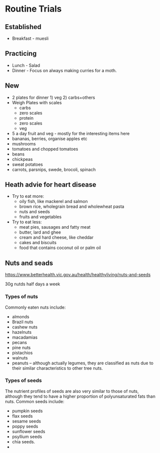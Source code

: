 # Routine Trials

## Established
- Breakfast - muesli



## Practicing
- Lunch - Salad
- Dinner - Focus on always making curries for a moth.



## New
- 2 plates for dinner 1) veg 2) carbs+others
- Weigh Plates with scales
  - carbs
  - zero scales
  - protein
  - zero scales
  - veg
- 5 a day fruit and veg - mostly for the interesting items here
 - bananas, berries, organise apples etc
 - mushrooms
 - tomatoes and chopped tomatoes
 - beans
 - chickpeas
 - sweat potatoes
 - carrots, parsnips, swede, brocoli, spinach



## Heath advie for heart disease

- Try to eat more:
  - oily fish, like mackerel and salmon
  - brown rice, wholegrain bread and wholewheat pasta
  - nuts and seeds
  - fruits and vegetables
- Try to eat less:
  - meat pies, sausages and fatty meat
  - butter, lard and ghee
  - cream and hard cheese, like cheddar
  - cakes and biscuits
  - food that contains coconut oil or palm oil



## Nuts and seads

https://www.betterhealth.vic.gov.au/health/healthyliving/nuts-and-seeds

30g nutds half days a week

### Types of nuts

Commonly eaten nuts include:

- almonds
- Brazil nuts
- cashew nuts
- hazelnuts
- macadamias
- pecans
- pine nuts
- pistachios
- walnuts
- peanuts – although actually legumes, they are classified as nuts due to their similar characteristics to other tree nuts.

### Types of seeds

The nutrient profiles of seeds are also very similar to those of nuts,  although they tend to have a higher proportion of polyunsaturated fats  than nuts. Common seeds include:

- pumpkin seeds
- flax seeds
- sesame seeds
- poppy seeds
- sunflower seeds
- psyllium seeds 
- chia seeds.
- 



